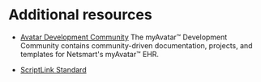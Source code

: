 # Additional resources

* [Avatar Development Community](https://github.com/myAvatar-Development-Community)
The myAvatar™ Development Community contains community-driven documentation, projects, and templates for Netsmart's myAvatar™ EHR.

* [ScriptLink Standard](https://github.com/rcskids/ScriptLinkStandard)